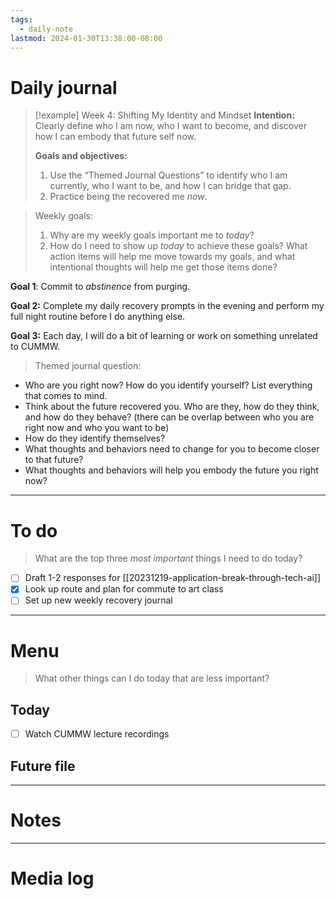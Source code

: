 ```yaml
---
tags:
  - daily-note
lastmod: 2024-01-30T13:38:00-08:00
---
```

# Daily journal

>[!example] Week 4: Shifting My Identity and Mindset
>**Intention:** Clearly define who I am now, who I want to become, and discover how I can embody that future self now.
>
>**Goals and objectives:**
>1. Use the “Themed Journal Questions” to identify who I am currently, who I want to be, and how I can bridge that gap.
>2. Practice being the recovered me *now*.

> Weekly goals:
> 1. Why are my weekly goals important me to *today*?
> 2. How do I need to show up *today* to achieve these goals? What action items will help me move towards my goals, and what intentional thoughts will help me get those items done?

**Goal 1**: Commit to *abstinence* from purging.

**Goal 2:** Complete my daily recovery prompts in the evening and perform my full night routine before I do anything else.

**Goal 3:** Each day, I will do a bit of learning or work on something unrelated to CUMMW.

>Themed journal question:

- Who are you right now? How do you identify yourself? List everything that comes to mind.
- Think about the future recovered you. Who are they, how do they think, and how do they behave? (there can be overlap between who you are right now and who you want to be)
- How do they identify themselves?
- What thoughts and behaviors need to change for you to become closer to that future?
- What thoughts and behaviors will help you embody the future you right now?

---
# To do

> What are the top three *most important* things I need to do today?

- [ ] Draft 1-2 responses for [[20231219-application-break-through-tech-ai]]
- [x] Look up route and plan for commute to art class
- [ ] Set up new weekly recovery journal

----
# Menu

> What other things can I do today that are less important?
## Today


- [ ] Watch CUMMW lecture recordings

## Future file

---
# Notes

---
# Media log
